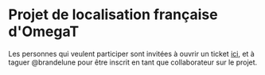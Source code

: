# Projet de localisation française d'OmegaT

Les personnes qui veulent participer sont invitées à ouvrir un ticket [ici](https://github.com/OmegaT-L10N/fr/issues/new), et à taguer @brandelune pour être inscrit en tant que collaborateur sur le projet.
